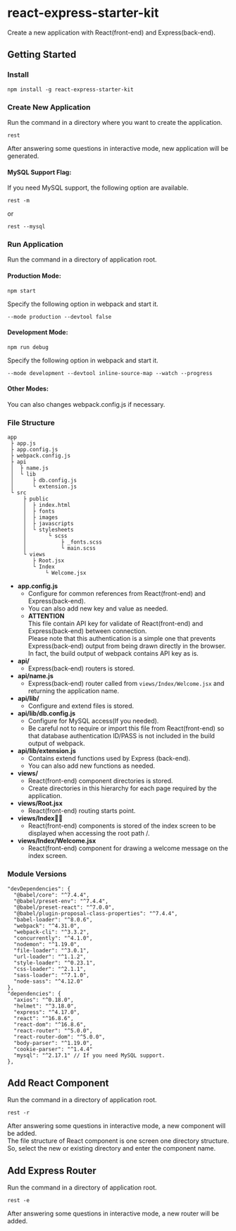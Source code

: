# react-express-starter-kit

Create a new application with React(front-end) and Express(back-end).

## Getting Started

### Install

```
npm install -g react-express-starter-kit
```

### Create New Application

Run the command in a directory where you want to create the application.

```
rest
```

After answering some questions in interactive mode, new application will be generated.

#### MySQL Support Flag:

If you need MySQL support, the following option are available.

```
rest -m
```
or 
```
rest --mysql
```

### Run Application

Run the command in a directory of application root.

#### Production Mode:

```
npm start
```

Specify the following option in webpack and start it.  

`--mode production --devtool false`

#### Development Mode:

```
npm run debug
```

Specify the following option in webpack and start it.  

`--mode development --devtool inline-source-map --watch --progress`

#### Other Modes:

You can also changes webpack.config.js if necessary.

### File Structure

```
app
 ├ app.js
 ├ app.config.js
 ├ webpack.config.js
 ├ api
 │  ├ name.js
 │  └ lib
 │      ├ db.config.js
 │      └ extension.js
 └ src
     ├ public
     │  ├ index.html
     │  ├ fonts
     │  ├ images
     │  ├ javascripts
     │  └ stylesheets
     │       └ scss
     │           ├ _fonts.scss
     │           └ main.scss
     └ views
        ├ Root.jsx
        └ Index
            └ Welcome.jsx
```

* **app.config.js**
  * Configure for common references from React(front-end) and Express(back-end).
  * You can also add new key and value as needed.
  * **ATTENTION**  
  This file contain API key for validate of  React(front-end) and Express(back-end) between connection.  
  Please note that this authentication is a simple one that prevents Express(back-end) output from being drawn directly in the browser.  
  In fact, the build output of webpack contains API key as is.
* **api/**
  * Express(back-end) routers is stored.
* **api/name.js**
  * Express(back-end) router called from `views/Index/Welcome.jsx` and returning the application name.
* **api/lib/**
  * Configure and extend files is stored.
* **api/lib/db.config.js**
  * Configure for MySQL access(If you needed).
  * Be careful not to require or import this file from React(front-end) so that database authentication ID/PASS is not included in the build output of webpack.
* **api/lib/extension.js**
  * Contains extend functions used by Express (back-end).
  * You can also add new functions as needed.
* **views/**
  * React(front-end) component directories is stored.
  * Create directories in this hierarchy for each page required by the application.
* **views/Root.jsx**
  * React(front-end) routing starts point.
* **views/Index**
  * React(front-end) components is stored of the index screen to be displayed when accessing the root path /.
* **views/Index/Welcome.jsx**
  * React(front-end) component for drawing a welcome message on the index screen.

### Module Versions

```
"devDependencies": {
  "@babel/core": "^7.4.4",
  "@babel/preset-env": "^7.4.4",
  "@babel/preset-react": "^7.0.0",
  "@babel/plugin-proposal-class-properties": "^7.4.4",
  "babel-loader": "^8.0.6",
  "webpack": "^4.31.0",
  "webpack-cli": "^3.3.2",
  "concurrently": "^4.1.0",
  "nodemon": "^1.19.0",
  "file-loader": "^3.0.1",
  "url-loader": "^1.1.2",
  "style-loader": "^0.23.1",
  "css-loader": "^2.1.1",
  "sass-loader": "^7.1.0",
  "node-sass": "^4.12.0"
},
"dependencies": {
  "axios": "^0.18.0",
  "helmet": "^3.18.0",
  "express": "^4.17.0",
  "react": "^16.8.6",
  "react-dom": "^16.8.6",
  "react-router": "^5.0.0",
  "react-router-dom": "^5.0.0",
  "body-parser": "^1.19.0",
  "cookie-parser": "^1.4.4"
  "mysql": "^2.17.1" // If you need MySQL support.
},
```

## Add React Component

Run the command in a directory of application root.

```
rest -r
```

After answering some questions in interactive mode, a new component will be added.  
The file structure of React component is one screen one directory structure.  
So, select the new or existing directory and enter the component name.

## Add Express Router

Run the command in a directory of application root.

```
rest -e
```

After answering some questions in interactive mode, a new router will be added.